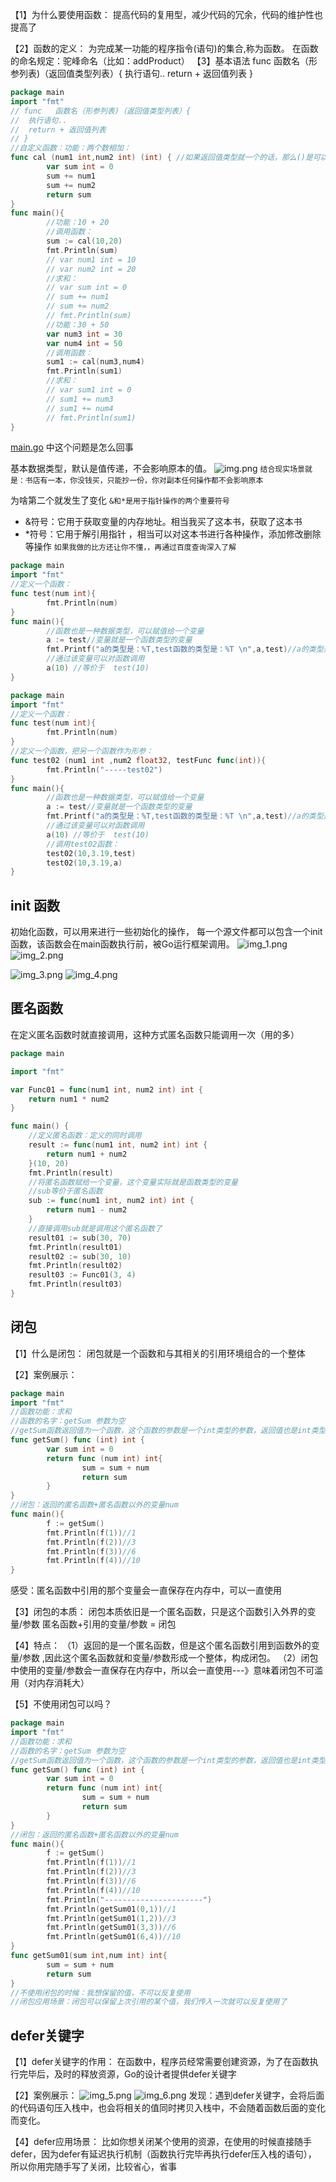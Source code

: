 【1】为什么要使用函数：
提高代码的复用型，减少代码的冗余，代码的维护性也提高了

【2】函数的定义：
为完成某一功能的程序指令(语句)的集合,称为函数。
在函数的命名规定：驼峰命名（比如：addProduct）
【3】基本语法
func   函数名（形参列表)（返回值类型列表）{
执行语句..
return + 返回值列表
}
```go
package main
import "fmt"
// func   函数名（形参列表)（返回值类型列表）{
// 	执行语句..
// 	return + 返回值列表
// }
//自定义函数：功能：两个数相加：
func cal (num1 int,num2 int) (int) { //如果返回值类型就一个的话，那么()是可以省略不写的
        var sum int = 0
        sum += num1
        sum += num2
        return sum
}
func main(){
        //功能：10 + 20
        //调用函数：
        sum := cal(10,20)
        fmt.Println(sum)
        // var num1 int = 10
        // var num2 int = 20
        //求和：
        // var sum int = 0
        // sum += num1
        // sum += num2
        // fmt.Println(sum)
        //功能：30 + 50
        var num3 int = 30
        var num4 int = 50
        //调用函数：
        sum1 := cal(num3,num4)
        fmt.Println(sum1)
        //求和：
        // var sum1 int = 0
        // sum1 += num3
        // sum1 += num4
        // fmt.Println(sum1)
}
```
[main.go](main.go) 中这个问题是怎么回事

基本数据类型，默认是值传递，不会影响原本的值。
![img.png](img/img.png)
``结合现实场景就是：书店有一本，你没钱买，只能抄一份，你对副本任何操作都不会影响原本``

为啥第二个就发生了变化
``&和*是用于指针操作的两个重要符号``
- &符号：它用于获取变量的内存地址。相当我买了这本书，获取了这本书
- *符号：它用于解引用指针 ，相当可以对这本书进行各种操作，添加修改删除等操作
``如果我做的比方还让你不懂，，再通过百度查询深入了解``

```go
package main
import "fmt"
//定义一个函数：
func test(num int){
        fmt.Println(num)
}
func main(){
        //函数也是一种数据类型，可以赋值给一个变量	
        a := test//变量就是一个函数类型的变量
        fmt.Printf("a的类型是：%T,test函数的类型是：%T \n",a,test)//a的类型是：func(int),test函数的类型是：func(int)
        //通过该变量可以对函数调用
        a(10) //等价于  test(10)
}
```
```go
package main
import "fmt"
//定义一个函数：
func test(num int){
        fmt.Println(num)
}
//定义一个函数，把另一个函数作为形参：
func test02 (num1 int ,num2 float32, testFunc func(int)){
        fmt.Println("-----test02")
}
func main(){
        //函数也是一种数据类型，可以赋值给一个变量	
        a := test//变量就是一个函数类型的变量
        fmt.Printf("a的类型是：%T,test函数的类型是：%T \n",a,test)//a的类型是：func(int),test函数的类型是：func(int)
        //通过该变量可以对函数调用
        a(10) //等价于  test(10)
        //调用test02函数：
        test02(10,3.19,test)
        test02(10,3.19,a)
}
```

## init 函数
初始化函数，可以用来进行一些初始化的操作，
每一个源文件都可以包含一个init函数，该函数会在main函数执行前，被Go运行框架调用。
![img_1.png](img/img_1.png)
![img_2.png](img/img_2.png)

![img_3.png](img/img_3.png)
![img_4.png](img/img_4.png)

## 匿名函数
在定义匿名函数时就直接调用，这种方式匿名函数只能调用一次（用的多）
```go
package main

import "fmt"

var Func01 = func(num1 int, num2 int) int {
	return num1 * num2
}

func main() {
	//定义匿名函数：定义的同时调用
	result := func(num1 int, num2 int) int {
		return num1 + num2
	}(10, 20)
	fmt.Println(result)
	//将匿名函数赋给一个变量，这个变量实际就是函数类型的变量
	//sub等价于匿名函数
	sub := func(num1 int, num2 int) int {
		return num1 - num2
	}
	//直接调用sub就是调用这个匿名函数了
	result01 := sub(30, 70)
	fmt.Println(result01)
	result02 := sub(30, 10)
	fmt.Println(result02)
	result03 := Func01(3, 4)
	fmt.Println(result03)
}

```

## 闭包
【1】什么是闭包：
闭包就是一个函数和与其相关的引用环境组合的一个整体

【2】案例展示：
```go
package main
import "fmt"
//函数功能：求和
//函数的名字：getSum 参数为空
//getSum函数返回值为一个函数，这个函数的参数是一个int类型的参数，返回值也是int类型
func getSum() func (int) int {
        var sum int = 0
        return func (num int) int{
                sum = sum + num 
                return sum
        }
}
//闭包：返回的匿名函数+匿名函数以外的变量num
func main(){
        f := getSum()
        fmt.Println(f(1))//1 
        fmt.Println(f(2))//3
        fmt.Println(f(3))//6
        fmt.Println(f(4))//10
}

```
感受：匿名函数中引用的那个变量会一直保存在内存中，可以一直使用

【3】闭包的本质：
闭包本质依旧是一个匿名函数，只是这个函数引入外界的变量/参数
匿名函数+引用的变量/参数 = 闭包

【4】特点：
（1）返回的是一个匿名函数，但是这个匿名函数引用到函数外的变量/参数 ,因此这个匿名函数就和变量/参数形成一个整体，构成闭包。
（2）闭包中使用的变量/参数会一直保存在内存中，所以会一直使用---》意味着闭包不可滥用（对内存消耗大）

【5】不使用闭包可以吗？
```go
package main
import "fmt"
//函数功能：求和
//函数的名字：getSum 参数为空
//getSum函数返回值为一个函数，这个函数的参数是一个int类型的参数，返回值也是int类型
func getSum() func (int) int {
        var sum int = 0
        return func (num int) int{
                sum = sum + num 
                return sum
        }
}
//闭包：返回的匿名函数+匿名函数以外的变量num
func main(){
        f := getSum()
        fmt.Println(f(1))//1 
        fmt.Println(f(2))//3
        fmt.Println(f(3))//6
        fmt.Println(f(4))//10
        fmt.Println("----------------------")
        fmt.Println(getSum01(0,1))//1
        fmt.Println(getSum01(1,2))//3
        fmt.Println(getSum01(3,3))//6
        fmt.Println(getSum01(6,4))//10
}
func getSum01(sum int,num int) int{
        sum = sum + num
        return sum
}
//不使用闭包的时候：我想保留的值，不可以反复使用
//闭包应用场景：闭包可以保留上次引用的某个值，我们传入一次就可以反复使用了

```
## defer关键字
【1】defer关键字的作用：
在函数中，程序员经常需要创建资源，为了在函数执行完毕后，及时的释放资源，Go的设计者提供defer关键字

【2】案例展示：
![img_5.png](img/img_5.png)
![img_6.png](img/img_6.png)
发现：遇到defer关键字，会将后面的代码语句压入栈中，也会将相关的值同时拷贝入栈中，不会随着函数后面的变化而变化。

【4】defer应用场景：
比如你想关闭某个使用的资源，在使用的时候直接随手defer，因为defer有延迟执行机制（函数执行完毕再执行defer压入栈的语句），
所以你用完随手写了关闭，比较省心，省事
